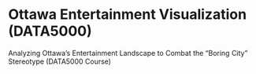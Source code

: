 # Ottawa Entertainment Visualization (DATA5000)

Analyzing Ottawa’s Entertainment Landscape to Combat the “Boring City” Stereotype (DATA5000 Course)

